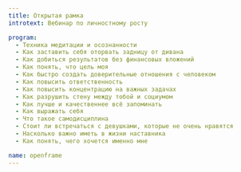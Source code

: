 ```yaml
---
title: Открытая рамка
introtext: Вебинар по личностному росту

program:
  - Техника медитации и осознанности
  - Как заставить себя оторвать задницу от дивана
  - Как добиться результатов без финансовых вложений
  - Как понять, что цель моя
  - Как быстро создать доверительные отношения с человеком
  - Как повысить ответственность
  - Как повысить концентрацию на важных задачах
  - Как разрушить стену между тобой и социумом
  - Как лучше и качественнее всё запоминать
  - Как выражать себя
  - Что такое самодисциплина
  - Стоит ли встречаться с девушками, которые не очень нравятся
  - Насколько важно иметь в жизни наставника
  - Как понять, чего хочется именно мне

name: openframe
---
```

